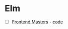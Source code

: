 # Elm

- [ ] [Frontend Masters](https://frontendmasters.com/courses/elm/) - [code](/elm/1-frontend-masters)

